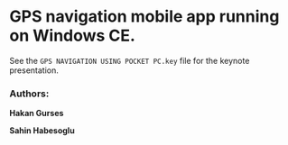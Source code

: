 # GPS navigation mobile app running on Windows CE.

See the `GPS NAVIGATION USING POCKET PC.key` file for the keynote presentation.

### Authors:
  
**Hakan Gurses**
  
**Sahin Habesoglu**
